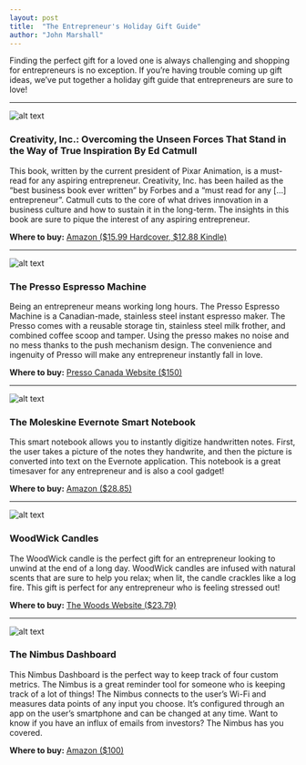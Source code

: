 ```yaml
---
layout: post
title:  "The Entrepreneur's Holiday Gift Guide"
author: "John Marshall"
---
```



Finding the perfect gift for a loved one is always challenging and shopping for entrepreneurs is no exception. If you’re having trouble coming up gift ideas, we’ve put together a holiday gift guide that entrepreneurs are sure to love!

___

![alt text](http://images.gr-assets.com/books/1400863577l/18077903.jpg "Creativity Inc")

### Creativity, Inc.: Overcoming the Unseen Forces That Stand in the Way of True Inspiration By Ed Catmull

This book, written by the current president of Pixar Animation, is a must-read for any aspiring entrepreneur. Creativity, Inc. has been hailed as the “best business book ever written” by Forbes and a “must read for any […] entrepreneur”. Catmull cuts to the core of what drives innovation in a business culture and how to sustain it in the long-term. The insights in this book are sure to pique the interest of any aspiring entrepreneur.

**Where to buy:** [Amazon ($15.99 Hardcover, $12.88 Kindle)](https://www.amazon.com/Creativity-Inc-Overcoming-Unseen-Inspiration/dp/0812993012)

___

![alt text](https://ecs4.tokopedia.net/newimg/product-1/2014/2/12/3244660/3244660_1d2dfeea-9353-11e3-97f2-6fea4908a8c2.jpg "Presso Espresso")

### The Presso Espresso Machine

Being an entrepreneur means working long hours. The Presso Espresso Machine is a Canadian-made, stainless steel instant espresso maker. The Presso comes with a reusable storage tin, stainless steel milk frother, and combined coffee scoop and tamper. Using the presso makes no noise and no mess thanks to the push mechanism design. The convenience and ingenuity of Presso will make any entrepreneur instantly fall in love.  

**Where to buy:** [Presso Canada Website ($150)](https://presso.ca/)

___

![alt text](http://www.moleskine.com/Products-portlet/image?id=14628 "Moleskine Notebook")

### The Moleskine Evernote Smart Notebook

This smart notebook allows you to instantly digitize handwritten notes. First, the user takes a picture of the notes they handwrite, and then the picture is converted into text on the Evernote application. This notebook is a great timesaver for any entrepreneur and is also a cool gadget!

**Where to buy:** [Amazon ($28.85)](https://www.amazon.com/Moleskine-Evernote-Notebook-Pocket-Notebooks/dp/886613760X)

___

![alt text](http://www.woodwick-candles.com/wp-content/uploads/2015/09/ChristmasClassic-md.png "WoodWick Candle")

### WoodWick Candles

The WoodWick candle is the perfect gift for an entrepreneur looking to unwind at the end of a long day. WoodWick candles are infused with natural scents that are sure to help you relax; when lit, the candle crackles like a log fire.  This gift is perfect for any entrepreneur who is feeling stressed out!

**Where to buy:** [The Woods Website ($23.79)](http://www.woodwick-candles.com/)

___

![alt text](https://i5.walmartimages.com/asr/20111582-d0cf-4574-b799-9dd96373ad55_1.3b8bbab6db3baf14d41bd6bd6d74777d.jpeg?odnHeight=450&odnWidth=450&odnBg=FFFFFF "Nimbus Dashboard")

### The Nimbus Dashboard

This Nimbus Dashboard is the perfect way to keep track of four custom metrics. The Nimbus is a great reminder tool for someone who is keeping track of a lot of things! The Nimbus connects to the user’s Wi-Fi and measures data points of any input you choose. It’s configured through an app on the user’s smartphone and can be changed at any time. Want to know if you have an influx of emails from investors? The Nimbus has you covered.  

**Where to buy:** [Amazon ($100)](https://www.amazon.com/Quirky-PNMB1-BK01-Nimbus-CustomizableDashboard/dp/B01LX6V0SF/ref=sr_1_3?s=books&ie=UTF8&qid=1480287284&sr=8-3&keywords=Nimbus+dashboard)
